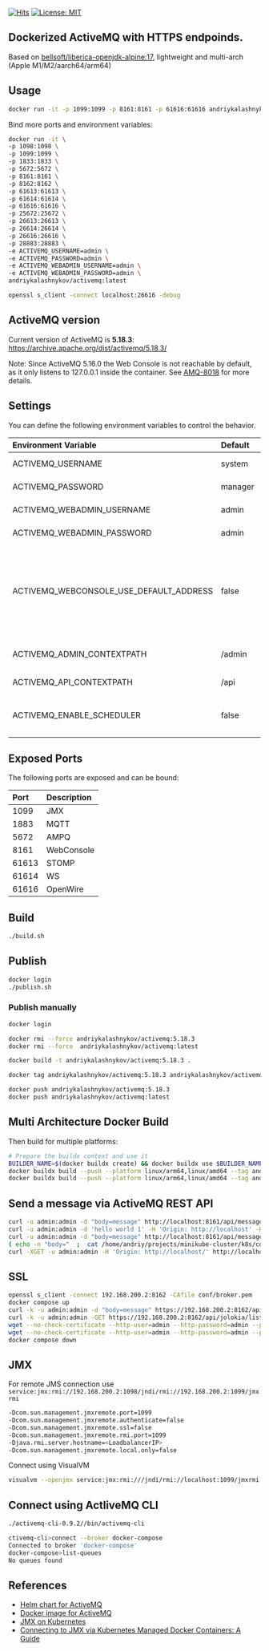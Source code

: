 [![Hits](https://hits.seeyoufarm.com/api/count/incr/badge.svg?url=https%3A%2F%2Fgithub.com%2FAndriyKalashnykov%2Factivemq&count_bg=%2379C83D&title_bg=%23555555&icon=&icon_color=%23E7E7E7&title=hits&edge_flat=false)](https://hits.seeyoufarm.com)
[![License: MIT](https://img.shields.io/badge/License-MIT-yellow.svg)](https://opensource.org/licenses/MIT)
## Dockerized ActiveMQ with HTTPS endpoinds.

Based on [bellsoft/liberica-openjdk-alpine:17](https://hub.docker.com/r/bellsoft/liberica-openjdk-alpine), lightweight and multi-arch (Apple M1/M2/aarch64/arm64)

## Usage

```bash
docker run -it -p 1099:1099 -p 8161:8161 -p 61616:61616 andriykalashnykov/activemq:latest
```

Bind more ports and environment variables:

```bash
docker run -it \
-p 1098:1098 \
-p 1099:1099 \
-p 1833:1833 \
-p 5672:5672 \
-p 8161:8161 \
-p 8162:8162 \
-p 61613:61613 \
-p 61614:61614 \
-p 61616:61616 \
-p 25672:25672 \
-p 26613:26613 \
-p 26614:26614 \
-p 26616:26616 \
-p 28883:28883 \
-e ACTIVEMQ_USERNAME=admin \
-e ACTIVEMQ_PASSWORD=admin \
-e ACTIVEMQ_WEBADMIN_USERNAME=admin \
-e ACTIVEMQ_WEBADMIN_PASSWORD=admin \
andriykalashnykov/activemq:latest

openssl s_client -connect localhost:26616 -debug
```

## ActiveMQ version

Current version of ActiveMQ is **5.18.3**: https://archive.apache.org/dist/activemq/5.18.3/

Note: Since ActiveMQ 5.16.0 the Web Console is not reachable by default, as it only listens to 127.0.0.1 inside the container. See [AMQ-8018](https://issues.apache.org/jira/browse/AMQ-8018) for more details.

## Settings

You can define the following environment variables to control the behavior. 

| Environment Variable                    | Default | Description                                                                                                                                                                   |
|:----------------------------------------|:--------|:------------------------------------------------------------------------------------------------------------------------------------------------------------------------------|
| ACTIVEMQ_USERNAME                       | system  | [Security](https://activemq.apache.org/security) (credentials.properties)                                                                                                     |
| ACTIVEMQ_PASSWORD                       | manager | [Security](https://activemq.apache.org/security) (credentials.properties)                                                                                                     |
| ACTIVEMQ_WEBADMIN_USERNAME              | admin   | [WebConsole](https://activemq.apache.org/security) (jetty-realm.properties)                                                                                                   |
| ACTIVEMQ_WEBADMIN_PASSWORD              | admin   | [WebConsole](https://activemq.apache.org/security) (jetty-realm.properties)                                                                                                   |
| ACTIVEMQ_WEBCONSOLE_USE_DEFAULT_ADDRESS | false   | Set default behavior of ActiveMQ Jetty listen address (127.0.0.1). By default, WebConsole listens on all addresses (0.0.0.0), so you can reach/map the WebConsole port (8161) |
| ACTIVEMQ_ADMIN_CONTEXTPATH              | /admin  | [WebConsole](https://github.com/apache/activemq/blob/main/assembly/src/release/conf/jetty.xml) Set contextPath of WebConsole (jetty.xml)                                      |
| ACTIVEMQ_API_CONTEXTPATH                | /api    | [API](https://github.com/apache/activemq/blob/main/assembly/src/release/conf/jetty.xml) Set contextPath of API (jetty.xml)                                                    |
| ACTIVEMQ_ENABLE_SCHEDULER               | false   | Enable the scheduler by setting `schedulerSupport` to `true` in `activemq.xml`|


## Exposed Ports

The following ports are exposed and can be bound:

| Port  | Description |
|:------|:------------|
| 1099  | JMX         |
| 1883  | MQTT        |
| 5672  | AMPQ        |
| 8161  | WebConsole  |
| 61613 | STOMP       |
| 61614 | WS          |
| 61616 | OpenWire    |

## Build

```bash
./build.sh
```

## Publish


```bash
docker login
./publish.sh
```


### Publish manually

```bash
docker login

docker rmi --force andriykalashnykov/activemq:5.18.3
docker rmi --force  andriykalashnykov/activemq:latest

docker build -t andriykalashnykov/activemq:5.18.3 .

docker tag andriykalashnykov/activemq:5.18.3 andriykalashnykov/activemq:latest

docker push andriykalashnykov/activemq:5.18.3
docker push andriykalashnykov/activemq:latest
```

## Multi Architecture Docker Build

Then build for multiple platforms:

```bash
# Prepare the buildx context and use it
BUILDER_NAME=$(docker buildx create) && docker buildx use $BUILDER_NAME
docker buildx build --push --platform linux/arm64,linux/amd64 --tag andriykalashnykov/activemq:5.18.3 .
docker buildx build --push --platform linux/arm64,linux/amd64 --tag andriykalashnykov/activemq:latest .
```

## Send a message via ActiveMQ REST API

```bash
curl -u admin:admin -d "body=message" http://localhost:8161/api/message/TEST?type=queue -H 'Origin: http://http://localhost/'
curl -u admin:admin -d 'hello world 1' -H 'Origin: http://localhost' -H 'Content-Type: text/plain' -XPOST 'http://localhost:8161/api/message?destination=queue://empi-Master-persistence'
curl -u admin:admin -d "body=message" http://localhost:8161/api/message/empi-Master-persistence?type=queue -H 'Origin: http://localhost'
( echo -n "body="  ;  cat /home/andriy/projects/minikube-cluster/k8s/cdr/assets/rec.json ) | curl -H 'Origin: http://localhost' --data-binary '@-' -d 'customProperty=value' 'http://admin:admin@192.168.200.2:8161/api/message/q1?type=queue'
curl -XGET -u admin:admin -H 'Origin: http://localhost/' http://localhost:8161/api/jolokia/list
```

## SSL

```bash
openssl s_client -connect 192.168.200.2:8162 -CAfile conf/broker.pem
docker compose up
curl -k -u admin:admin -d "body=message" https://192.168.200.2:8162/api/message/TEST?type=queue --pass '' --cert conf/broker.pem
curl -k -u admin:admin -GET https://192.168.200.2:8162/api/jolokia/list --pass '' --cert conf/broker.pem
wget --no-check-certificate --http-user=admin --http-password=admin --post-data="body=test" https://192.168.200.2:8162/api/message/TEST?type=queue --ca-certificate=conf/broker.pem -O /dev/null -o /dev/null
wget --no-check-certificate --http-user=admin --http-password=admin --post-data="body=test" https://192.168.200.2:8162/api/jolokia/list --ca-certificate=conf/broker.pem -O /dev/null -o /dev/null
docker compose down
```

## JMX

For remote JMS connection use `service:jmx:rmi://192.168.200.2:1098/jndi/rmi://192.168.200.2:1099/jmxrmi`

```bash
-Dcom.sun.management.jmxremote.port=1099
-Dcom.sun.management.jmxremote.authenticate=false
-Dcom.sun.management.jmxremote.ssl=false
-Dcom.sun.management.jmxremote.rmi.port=1099
-Djava.rmi.server.hostname=<LoadbalancerIP>
-Dcom.sun.management.jmxremote.local.only=false
```

Connect using VisualVM

```bash
visualvm --openjmx service:jmx:rmi:///jndi/rmi://localhost:1099/jmxrmi
```


## Connect using ActliveMQ CLI

```bash
./activemq-cli-0.9.2//bin/activemq-cli

ctivemq-cli>connect --broker docker-compose
Connected to broker 'docker-compose'
docker-compose>list-queues 
No queues found
```

## References

* [Helm chart for ActiveMQ](https://github.com/disaster37/activemq-kube/blob/master/deploy/helm/activemq/templates/statefullset.yaml)
* [Docker image for ActiveMQ](https://github.com/disaster37/activemq/blob/master/assets/entrypoint/entrypoint/Init.py)
* [JMX on Kubernetes](https://blog.ramon-gordillo.dev/2023/10/jmx-on-kubernetes/)
* [Connecting to JMX via Kubernetes Managed Docker Containers: A Guide](https://copyprogramming.com/howto/how-can-i-connect-to-jmx-through-kubernetes-managed-docker-containers)
